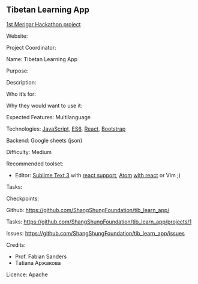 ## Tibetan Learning App
[1st Merigar Hackathon project](ShangShungFoundation/1st_merigar_hackathon)

Website: 

Project Coordinator: 

Name: Tibetan Learning App

Purpose: 

Description: 

Who it’s for: 

Why they would want to use it:

Expected Features: Multilanguage

Technologies: [JavaScript](https://developer.mozilla.org/en-US/docs/Learn/Getting_started_with_the_web/JavaScript_basics), [ES6](https://babeljs.io/learn-es2015/), [React](https://facebook.github.io/react/), [Bootstrap](http://getbootstrap.com/getting-started/)

Backend: Google sheets (json)

Difficulty: Medium

Recommended toolset:
   - Editor: [Sublime Text 3](https://www.sublimetext.com/3) with [react support](https://medium.com/@adrianli/setting-up-sublime-text-3-for-reactjs-3bf6baceb73a), [Atom](https://atom.io/) [with react](https://medium.com/productivity-freak/my-atom-editor-setup-for-js-react-9726cd69ad20) or Vim ;)

Tasks:

Checkpoints: 

Github: https://github.com/ShangShungFoundation/tib_learn_app/

Tasks: https://github.com/ShangShungFoundation/tib_learn_app/projects/1

Issues: https://github.com/ShangShungFoundation/tib_learn_app/issues

Credits: 
* Prof. Fabian Sanders
* Тatiana Аржакова

Licence: Apache
